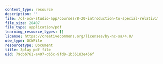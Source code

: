 ```yaml
---
content_type: resource
description: ''
file: /ol-ocw-studio-app/courses/8-20-introduction-to-special-relativity-january-iap-2021/79cbb761a407c65c9fd91b35183e456f_gtQ046Tu2S4.pdf
file_size: 26407
file_type: application/pdf
learning_resource_types: []
license: https://creativecommons.org/licenses/by-nc-sa/4.0/
ocw_type: OCWFile
resourcetype: Document
title: 3play pdf file
uid: 79cbb761-a407-c65c-9fd9-1b35183e456f
---
```

